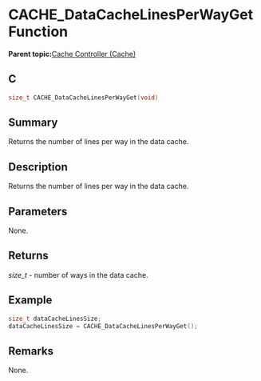# CACHE\_DataCacheLinesPerWayGet Function

**Parent topic:**[Cache Controller \(Cache\)](GUID-FA7730F3-DFC4-4DED-92DE-B53A0AF23AC6.md)

## C

```c
size_t CACHE_DataCacheLinesPerWayGet(void)
```

## Summary

Returns the number of lines per way in the data cache.

## Description

Returns the number of lines per way in the data cache.

## Parameters

None.

## Returns

*size\_t* - number of ways in the data cache.

## Example

```c
size_t dataCacheLinesSize;
dataCacheLinesSize = CACHE_DataCacheLinesPerWayGet();
```

## Remarks

None.

